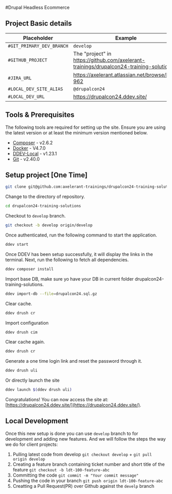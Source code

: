 #Drupal Headless Ecommerce

## Project Basic details

| Placeholder | Example |
| --- | --- |
| `#GIT_PRIMARY_DEV_BRANCH` | `develop` |
| `#GITHUB_PROJECT` | The "project" in https://github.com/axelerant-trainings/drupalcon24-training-solutions |
| `#JIRA_URL` | https://axelerant.atlassian.net/browse/LDT-962 |
| `#LOCAL_DEV_SITE_ALIAS` | `@drupalcon24` |
| `#LOCAL_DEV_URL` | https://drupalcon24.ddev.site/ |

## Tools & Prerequisites

The following tools are required for setting up the site. Ensure you are using
the latest version or at least the minimum version mentioned below.
* [Composer](https://getcomposer.org/download/) - v2.6.2
* [Docker](https://docs.docker.com/install/) - V4.7.0
* [DDEV-Local](https://ddev.readthedocs.io/en/stable/#installation) - v1.23.1
* [Git](https://git-scm.com/book/en/v2/Getting-Started-Installing-Git) - v2.40.0


## Setup project [One Time]

```bash
git clone git@github.com:axelerant-trainings/drupalcon24-training-solutions.git
```
Change to the directory of repository.

```bash
cd drupalcon24-training-solutions
```
Checkout to `develop` branch.

```bash
git checkout -b develop origin/develop
```
Once authenticated, run the following command to start the application.

```bash
ddev start
```
Once DDEV has been setup successfully, it will display the links in the
terminal. Next, run the following to fetch all dependencies.

```bash
ddev composer install
```

Import base DB, make sure yo have your DB in current folder drupalcon24-training-solutions.
```bash
ddev import-db --file=drupalcon24.sql.gz
```

Clear cache.

```bash
ddev drush cr
```

Import configuration
```bash
ddev drush cim
```

Clear cache again.
```bash
ddev drush cr
```

Generate a one time login link and reset the password through it.
```bash
ddev drush uli
```
Or directly launch the site 
```bash
ddev launch $(ddev drush uli)
```

Congratulations! You can now access the site at: [https://drupalcon24.ddev.site/](https://drupalcon24.ddev.site/).

## Local Development
Once this new setup is done you can use `develop` branch to for development and adding new features. And we will follow the steps the way we do for client projects: 
1. Pulling latest code from develop `git checkout develop` + `git pull origin develop`
2. Creating a feature branch containing ticket number and short title of the feature `git checkout -b ldt-100-feature-abc`
3. Committing the code `git commit -m "Your commit message"`
4. Pushing the code in your branch `git push origin ldt-100-feature-abc`
5. Creatting a Pull Request(PR) over Github against the `develp` branch
